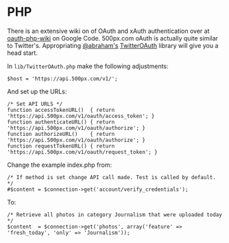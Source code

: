 # PHP

There is an extensive wiki on of OAuth and xAuth authentication over at [oauth-php-wiki][] on Google Code. 500px.com oAuth is actually quite similar to Twitter's. Appropriating [@abraham's][] [TwitterOAuth][] library will give you a head start.

In <code>lib/TwitterOAuth.php</code> make the following adjustments:
    
    $host = 'https://api.500px.com/v1/';

And set up the URLs:

    /* Set API URLS */
    function accessTokenURL()  { return 'https://api.500px.com/v1/oauth/access_token'; }
    function authenticateURL() { return 'https://api.500px.com/v1/oauth/authorize'; }
    function authorizeURL()    { return 'https://api.500px.com/v1/oauth/authorize'; }
    function requestTokenURL() { return 'https://api.500px.com/v1/oauth/request_token'; }

Change the example index.php from:

    /* If method is set change API call made. Test is called by default. */
    #$content = $connection->get('account/verify_credentials');

To:

    /* Retrieve all photos in category Journalism that were uploaded today */
    $content  = $connection->get('photos', array('feature' => 'fresh_today', 'only' => 'Journalism'));

[oauth-php-wiki]: http://example.com/  "OAuth - Consumer and Server library for PHP"
[@abraham's]: http://twitter.com/abraham "@abraham"
[twitteroauth]: https://github.com/abraham/twitteroauth "TwitterOAuth"
